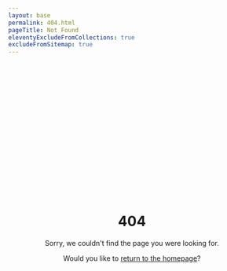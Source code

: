 ```yaml
---
layout: base
permalink: 404.html
pageTitle: Not Found
eleventyExcludeFromCollections: true
excludeFromSitemap: true
---
```


<div style="text-align: center; margin-top: 8vh;">

# 404

Sorry, we couldn't find the page you were looking for.

Would you like to [return to the homepage](/)?

<div/>

<!--

Read more: https://www.11ty.dev/docs/quicktips/not-found/

This will work for both GitHub pages and Netlify:

* https://help.github.com/articles/creating-a-custom-404-page-for-your-github-pages-site/
* https://www.netlify.com/docs/redirects/#custom-404

-->
